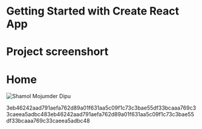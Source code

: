 # Getting Started with Create React App
# Project screenshort

# Home

<img src="3eb46242aad791aefa762d89a01f631aa5c09f1c73c3bae55df33bcaaa769c33caeea5adbc48" alt="Shamol Mojumder Dipu" />

3eb46242aad791aefa762d89a01f631aa5c09f1c73c3bae55df33bcaaa769c33caeea5adbc483eb46242aad791aefa762d89a01f631aa5c09f1c73c3bae55df33bcaaa769c33caeea5adbc48